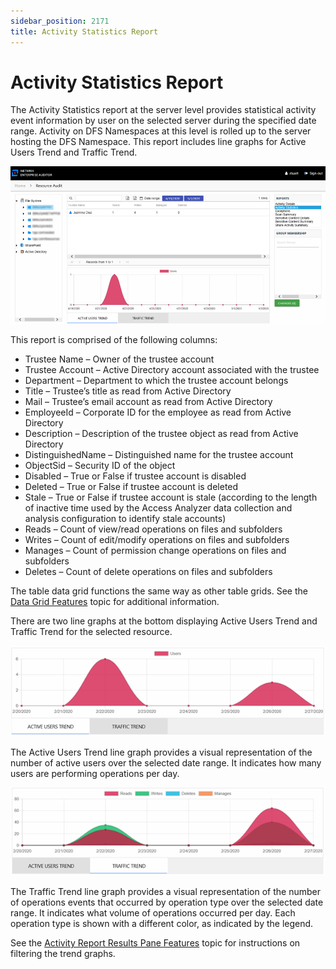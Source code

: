 ```yaml
---
sidebar_position: 2171
title: Activity Statistics Report
---
```


# Activity Statistics Report

The Activity Statistics report at the server level provides statistical activity event information by user on the selected server during the specified date range. Activity on DFS Namespaces at this level is rolled up to the server hosting the DFS Namespace. This report includes line graphs for Active Users Trend and Traffic Trend.

![Activity Statistics report at the server level](../../../../../../../../static/images/AccessInformationCenter_12.0/Content/Resources/Images/Access/InformationCenter/ResourceAudit/FileSystem/ServerActivityStatistics.png "Activity Statistics report at the server level")

This report is comprised of the following columns:

* Trustee Name – Owner of the trustee account
* Trustee Account – Active Directory account associated with the trustee
* Department – Department to which the trustee account belongs
* Title – Trustee’s title as read from Active Directory
* Mail – Trustee’s email account as read from Active Directory
* EmployeeId – Corporate ID for the employee as read from Active Directory
* Description – Description of the trustee object as read from Active Directory
* DistinguishedName – Distinguished name for the trustee account
* ObjectSid – Security ID of the object
* Disabled – True or False if trustee account is disabled
* Deleted – True or False if trustee account is deleted
* Stale – True or False if trustee account is stale (according to the length of inactive time used by the Access Analyzer data collection and analysis configuration to identify stale accounts)
* Reads – Count of view/read operations on files and subfolders
* Writes – Count of edit/modify operations on files and subfolders
* Manages – Count of permission change operations on files and subfolders
* Deletes – Count of delete operations on files and subfolders

The table data grid functions the same way as other table grids. See the [Data Grid Features](../../../../General/DataGrid "Data Grid Features") topic for additional information.

There are two line graphs at the bottom displaying Active Users Trend and Traffic Trend for the selected resource.

![Active Users Trend line graph](../../../../../../../../static/images/AccessInformationCenter_12.0/Content/Resources/Images/Access/InformationCenter/ResourceAudit/FileSystem/ActiveUsersTrendGraph.png "Active Users Trend line graph")

The Active Users Trend line graph provides a visual representation of the number of active users over the selected date range. It indicates how many users are performing operations per day.

![Traffic Trend line graph](../../../../../../../../static/images/AccessInformationCenter_12.0/Content/Resources/Images/Access/InformationCenter/ResourceAudit/FileSystem/TrafficTrendGraph.png "Traffic Trend line graph")

The Traffic Trend line graph provides a visual representation of the number of operations events that occurred by operation type over the selected date range. It indicates what volume of operations occurred per day. Each operation type is shown with a different color, as indicated by the legend.

See the [Activity Report Results Pane Features](../../Navigate/Overview#Activity "Activity Report Results Pane Features") topic for instructions on filtering the trend graphs.